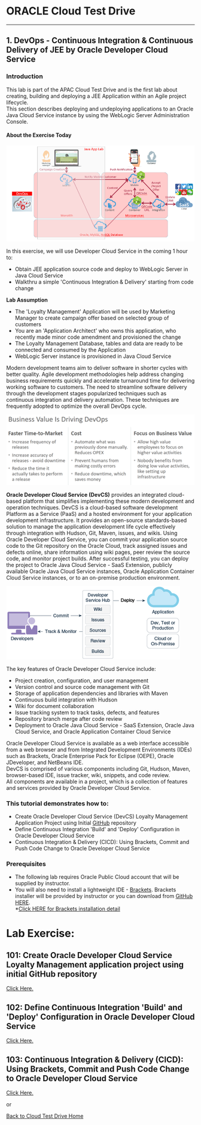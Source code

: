 # ORACLE Cloud Test Drive #
-----
## 1. DevOps - Continuous Integration & Continuous Delivery of JEE by Oracle Developer Cloud Service ##

### Introduction ###
This lab is part of the APAC Cloud Test Drive and is the first lab about creating, building and deploying a JEE Application within an Agile project lifecycle.  
This section describes deploying and undeploying applications to an Oracle Java Cloud Service instance by using the WebLogic Server Administration Console.

#### About the Exercise Today ####

![](images/jcs.scope.png)

In this exercise, we will use Developer Cloud Service in the coming 1 hour to:
+ Obtain JEE application source code and deploy to WebLogic Server in Java Cloud Service
+ Walkthru a simple 'Continuous Integration & Delivery' starting from code change

**Lab Assumption**
+ The 'Loyalty Management' Application will be used by Marketing Manager to create campaign offer based on selected group of customers
+ You are an 'Application Architect' who owns this application, who recently made minor code amendment and provisioned the change
+ The Loyalty Management Database, tables and data are ready to be connected and consumed by the Application
+ WebLogic Server instance is provisioned in Java Cloud Service

Modern development teams aim to deliver software in shorter cycles with better quality. Agile development methodologies help address changing business requirements quickly and accelerate turnaround time for delivering working software to customers. The need to streamline software delivery through the development stages popularized techniques such as continuous integration and delivery automation. These techniques are frequently adopted to optimize the overall DevOps cycle.

![](images/business.value.png)

**Oracle Developer Cloud Service (DevCS)** provides an integrated cloud-based platform that simplifies implementing these modern development and operation techniques. DevCS is a cloud-based software development Platform as a Service (PaaS) and a hosted environment for your application development infrastructure. It provides an open-source standards-based solution to manage the application development life cycle effectively through integration with Hudson, Git, Maven, issues, and wikis. Using Oracle Developer Cloud Service, you can commit your application source code to the Git repository on the Oracle Cloud, track assigned issues and defects online, share information using wiki pages, peer review the source code, and monitor project builds. After successful testing, you can deploy the project to Oracle Java Cloud Service - SaaS Extension, publicly available Oracle Java Cloud Service instances, Oracle Application Container Cloud Service instances, or to an on-premise production environment.

![](images/00.dcs.png)

The key features of Oracle Developer Cloud Service include:
+ Project creation, configuration, and user management
+ Version control and source code management with Git
+ Storage of application dependencies and libraries with Maven
+ Continuous build integration with Hudson
+ Wiki for document collaboration
+ Issue tracking system to track tasks, defects, and features
+ Repository branch merge after code review
+ Deployment to Oracle Java Cloud Service - SaaS Extension, Oracle Java Cloud Service, and Oracle Application Container Cloud Service

Oracle Developer Cloud Service is available as a web interface accessible from a web browser and from Integrated Development Environments (IDEs) such as Brackets, Oracle Enterprise Pack for Eclipse (OEPE), Oracle JDeveloper, and NetBeans IDE.  
DevCS is comprised of various components including Git, Hudson, Maven, browser-based IDE, issue tracker, wiki, snippets, and code review.  
All components are available in a project, which is a collection of features and services provided by Oracle Developer Cloud Service.

### This tutorial demonstrates how to: ###
- Create Oracle Developer Cloud Service (DevCS) Loyalty Management Application Project using Initial [GitHub](https://github.com) repository
- Define Continuous Integration 'Build' and 'Deploy' Configuration in Oracle Developer Cloud Service 
- Continuous Integration & Delivery (CICD): Using Brackets, Commit and Push Code Change to Oracle Developer Cloud Service

### Prerequisites ###

- The following lab requires Oracle Public Cloud account that will be supplied by instructor.  
- You will also need to install a lightweight IDE - [Brackets](http://brackets.io/). Brackets installer will be provided by instructor or you can download from [GitHub HERE](https://github.com/adobe/brackets/releases).  
*[Click HERE for Brackets installation detail](brackets.md)

# Lab Exercise: #

## 101: Create Oracle Developer Cloud Service Loyalty Management application project using initial GitHub repository ##

[Click Here.](101-JavaAppsLab.md)

## 102: Define Continuous Integration 'Build' and 'Deploy' Configuration in Oracle Developer Cloud Service ##

[Click Here.](102-JavaAppsLab.md)

## 103: Continuous Integration & Delivery (CICD): Using Brackets, Commit and Push Code Change to Oracle Developer Cloud Service ##

[Click Here.](103-JavaAppsLab.md)

or

[Back to Cloud Test Drive Home](../README.md)
